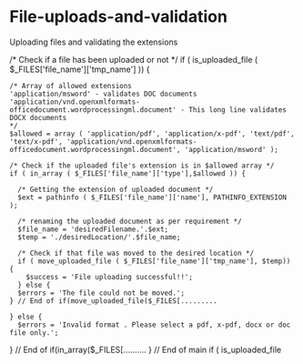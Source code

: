 File-uploads-and-validation
===========================

Uploading files and validating the extensions


  /* Check if a file has been uploaded or not */
  if ( is_uploaded_file ( $_FILES['file_name']['tmp_name'] )) {

    /* Array of allowed extensions 
    'application/msword' - validates DOC documents
    'application/vnd.openxmlformats-officedocument.wordprocessingml.document' - This long line validates DOCX documents
    */
    $allowed = array ( 'application/pdf', 'application/x-pdf', 'text/pdf', 'text/x-pdf', 'application/vnd.openxmlformats-officedocument.wordprocessingml.document', 'application/msword' );

    /* Check if the uploaded file's extension is in $allowed array */
    if ( in_array ( $_FILES['file_name']['type'],$allowed )) {

      /* Getting the extension of uploaded document */
      $ext = pathinfo ( $_FILES['file_name']['name'], PATHINFO_EXTENSION );

      /* renaming the uploaded document as per requirement */
      $file_name = 'desiredFilename.'.$ext;
      $temp = './desiredLocation/'.$file_name;

      /* Check if that file was moved to the desired location */
      if ( move_uploaded_file ( $_FILES['file_name']['tmp_name'], $temp)) {
        $success = 'File uploading successful!!';
      } else {
      $errors = 'The file could not be moved.';
    } // End of if(move_uploaded_file($_FILES[.........

    } else {
      $errors = 'Invalid format . Please select a pdf, x-pdf, docx or doc file only.';

  } // End of if(in_array($_FILES[..........
} // End of main if ( is_uploaded_file
